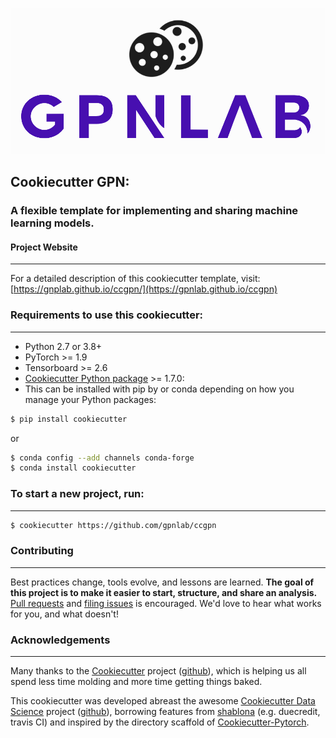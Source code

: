 ![ccgpn-logo](./docs/docs/ccgpn-logo.png)

## **Cookiecutter GPN:**

### A flexible template for implementing and sharing machine learning models.

#### Project Website
--------------------

For a detailed description of this cookiecutter template, visit:
[https://gnplab.github.io/ccgpn/](https://gpnlab.github.io/ccgpn)

### Requirements to use this cookiecutter:
-----------

- Python 2.7 or 3.8+
- PyTorch >= 1.9
- Tensorboard >= 2.6
- [Cookiecutter Python package](http://cookiecutter.readthedocs.org/en/latest/installation.html) >= 1.7.0:
- This can be installed with pip by or conda depending on how you manage your Python packages:

``` bash
$ pip install cookiecutter
```
or
``` bash
$ conda config --add channels conda-forge
$ conda install cookiecutter
```

### To start a new project, run:
------------
```bash
$ cookiecutter https://github.com/gpnlab/ccgpn
```

### Contributing
------------

Best practices change, tools evolve, and lessons are learned. **The goal of
this project is to make it easier to start, structure, and share an analysis.**
[Pull requests](https://github.com/gpnlab/ccgpn/pulls)
and [filing
issues](https://github.com/gpnlab/ccgpn/issues) is
encouraged. We'd love to hear what works for you, and what doesn't!

### Acknowledgements
------------

Many thanks to the
[Cookiecutter](https://cookiecutter.readthedocs.org/en/latest/) project
([github](https://github.com/audreyr/cookiecutter)), which is helping us all
spend less time molding and more time getting things baked.

This cookiecutter was developed abreast the awesome [Cookiecutter Data
Science](http://drivendata.github.io/cookiecutter-data-science/)
project ([github](https://github.com/drivendata/cookiecutter-data-science)),
borrowing features from
[shablona](https://github.com/uwescience/shablona) (e.g. duecredit, travis CI)
and inspired by  the directory scaffold of
[Cookiecutter-Pytorch](https://github.com/khornlund/cookiecutter-pytorch).
